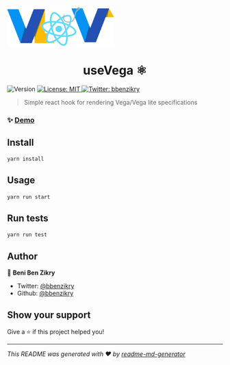 <img align="center" style="max-width:250px;" src="./hooks-vega.png">
<h1 align="center">useVega ⚛</h1>
<p>
  <img alt="Version" src="https://img.shields.io/badge/version-0.1.0-blue.svg?cacheSeconds=2592000" />
  <a href="#" target="_blank">
    <img alt="License: MIT" src="https://img.shields.io/badge/License-MIT-yellow.svg" />
  </a>
  <a href="https://twitter.com/bbenzikry" target="_blank">
    <img alt="Twitter: bbenzikry" src="https://img.shields.io/twitter/follow/bbenzikry.svg?style=social" />
  </a>
</p>

> Simple react hook for rendering Vega/Vega lite specifications

### ✨ [Demo](https://usevega.dev)

## Install

```sh
yarn install
```

## Usage

```sh
yarn run start
```

## Run tests

```sh
yarn run test
```

## Author

👤 **Beni Ben Zikry**

* Twitter: [@bbenzikry](https://twitter.com/bbenzikry)
* Github: [@bbenzikry](https://github.com/bbenzikry)

## Show your support

Give a ⭐️ if this project helped you!

***
_This README was generated with ❤️ by [readme-md-generator](https://github.com/kefranabg/readme-md-generator)_